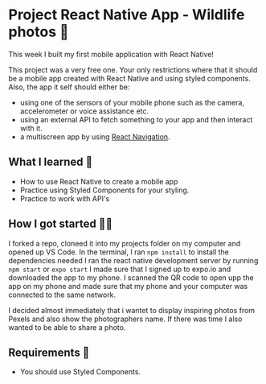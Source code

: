 # Project React Native App - Wildlife photos 📱

This week I built my first mobile application with React Native!

This project was a very free one. Your only restrictions where that it should be a mobile app created with React Native and using styled components. Also, the app it self should either be:
  - using one of the sensors of your mobile phone such as the camera, accelerometer or voice assistance etc. 
  - using an external API to fetch something to your app and then interact with it.
  - a multiscreen app by using [React Navigation](https://facebook.github.io/react-native/docs/navigation).
 
## What I learned 🧠

- How to use React Native to create a mobile app
- Practice using Styled Components for your styling.
- Practice to work with API's

## How I got started 💪🏼

I forked a repo, cloneed it into my projects folder on my computer and
opened up VS Code.
In the terminal, I ran `npm install` to install the dependencies needed
I ran the react native development server by running `npm start` or `expo start`
I made sure that I signed up to expo.io and downloaded the app to my phone.
I scanned the QR code to open upp the app on my phone and made sure that my phone 
and your computer was connected to the same network.

I decided almost immediately that i wantet to display inspiring photos from Pexels 
and also show the photographers name. If there was time I also wanted to be able to 
share a photo. 

## Requirements 🧪

- You should use Styled Components.
